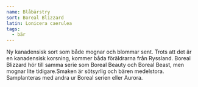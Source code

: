 ```yaml
---
name: Blåbärstry
sort: Boreal Blizzard
latin: Lonicera caerulea
tags:
  - bär
---
```


Ny kanadensisk sort som både mognar och blommar sent. Trots att det är en kanadensisk korsning, kommer båda föräldrarna från Ryssland. Boreal Blizzard hör till samma serie som Boreal Beauty och Boreal Beast, men mognar lite tidigare.Smaken är sötsyrlig och bären medelstora. Samplanteras med andra ur Boreal serien eller Aurora.
